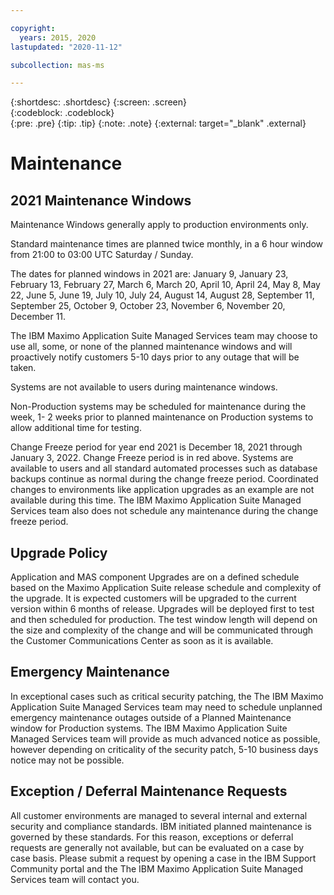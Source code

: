 ```yaml
---

copyright:
  years: 2015, 2020
lastupdated: "2020-11-12"

subcollection: mas-ms

---
```


{:shortdesc: .shortdesc}
{:screen: .screen}  
{:codeblock: .codeblock}  
{:pre: .pre}
{:tip: .tip}
{:note: .note}
{:external: target="_blank" .external}

# Maintenance

## 2021 Maintenance Windows

Maintenance Windows generally apply to production environments only.

Standard maintenance times are planned twice monthly, in a 6 hour window from 21:00 to 03:00 UTC Saturday / Sunday. 

The dates for planned windows in 2021 are:
January 9, January 23, February 13, February 27, March 6, March 20, April 10, April 24, May 8, May 22, June 5, June 19, July 10, July 24, August 14, August 28, September 11, September 25, October 9, October 23, November 6, November 20, December 11.

The IBM Maximo Application Suite Managed Services team may choose to use all, some, or none of the planned maintenance windows and will proactively notify customers 5-10 days prior to any outage that will be taken.

Systems are not available to users during maintenance windows.

Non-Production systems may be scheduled for maintenance during the week, 1- 2 weeks prior to planned maintenance on Production systems to allow additional time for testing.

Change Freeze period for year end 2021 is December 18, 2021 through January 3, 2022.
Change Freeze period is in red above. Systems are available to users and all standard automated processes such as database backups continue as normal during the change freeze period.  Coordinated changes to environments like application upgrades as an example are not available during this time.  The IBM Maximo Application Suite Managed Services team also does not schedule any maintenance during the change freeze period. 

## Upgrade Policy

Application and MAS component Upgrades are on a defined schedule based on the Maximo Application Suite release schedule and complexity of the upgrade.  It is expected customers will be upgraded to the current version within 6 months of release.  Upgrades will be deployed first to test and then scheduled for production.  The test window length will depend on the size and complexity of the change and will be communicated through the Customer Communications Center as soon as it is available.

## Emergency Maintenance

In exceptional cases such as critical security patching, the The IBM Maximo Application Suite Managed Services team may need to schedule unplanned emergency maintenance outages outside of a Planned Maintenance window for Production systems.  The IBM Maximo Application Suite Managed Services team will provide as much advanced notice as possible, however depending on criticality of the security patch, 5-10 business days notice may not be possible.

## Exception / Deferral Maintenance Requests

All customer environments are managed to several internal and external security and compliance standards. IBM initiated planned maintenance is governed by these standards. For this reason, exceptions or deferral requests are generally not available, but can be evaluated on a case by case basis.  Please submit a request by opening a case in the IBM Support Community portal and the The IBM Maximo Application Suite Managed Services team will contact you. 